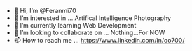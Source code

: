 - 👋 Hi, I’m @Feranmi70
- 👀 I’m interested in ... Artifical Intelligence Photography
- 🌱 I’m currently learning Web Development
- 💞️ I’m looking to collaborate on ... Nothing...For NOW
- 📫 How to reach me ... https://www.linkedin.com/in/oo700/

<!---
Feranmi70/Feranmi70 is a ✨ special ✨ repository because its `README.md` (this file) appears on your GitHub profile.
You can click the Preview link to take a look at your changes.
--->
